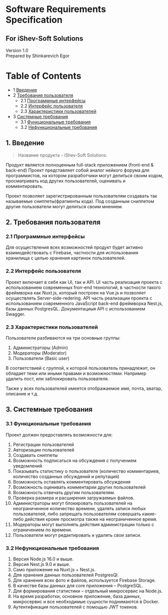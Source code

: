 # Software Requirements Specification
## For iShev-Soft Solutions

Version 1.0  
Prepared by Shinkarevich Egor   

Table of Contents
=================
* 1 [Введение](#1-introduction)
* 2 [Требования пользователя](#2-требования-пользователя)
  * 2.1 [Программные интерфейсы](#21-программные-интерфейсы)
  * 2.2 [Интерфейс пользователя](#22-интерфейс-пользователя)
  * 2.3 [Характеристики пользователей](#23-характеристики-пользователей)
* 3 [Системные требования](#3-системные-требования)
  * 3.1 [Функциональные требования](#31-функциональные-требования)
  * 3.2 [Нефункциональные требования](#32-нефункциональные-требования)

## 1. Введение
> Название продукта - iShev-Soft Solutions.

Продукт является полноценным full-stack приложением (front-end & back-end)
Проект представляет собой аналог нейкого форума для программистов, на котором разработчики могут делиться своим кодом, просматривать код других пользователей, оценивать и комментировать.

Проект позволяет зарегистрированным пользователям создавать так называемые сниппеты(фрагменты кода). Под созданным сниппетом другие пользователи могут делиться своим мнением.

## 2. Требования пользователя

### 2.1 Программные интерфейсы
Для осуществления всех возможностей продукт будет активно взаимодействовать с Firebase, частности для использования хранилища с целью хранения картинок пользователей.

### 2.2 Интерфейс пользователя
Проект включает в себя как UI, так и API.
UI часть реализация проекта с использованием современных fron-end технологий, в частности такого фреймворка как Nuxt.js, который построен на Vue.js и позволяет осуществлять Server-side-redering.
API часть реализации проекта с использованием современного JavaScript back-end фреймворка Nest.js, базы данных PostgresQL. Документациыя API c использованием Swagger.

### 2.3 Характеристики пользователей
Пользователи разбиваются на три основные группы:
1. Администраторы (Admin)
2. Модераторы (Moderator)
3. Пользователи (Basic user)

В соответствией с группой, к которой пользователь принадлежит, он обладает теми или иными правами и возможностями. Например удалить пост, или заблокировать пользователя.

Также у всех пользователей имеется отображаемое имя, почта, аватар, описание и т.д.

## 3. Системные требования

### 3.1 Функциональные требования
Проект должен предоставлять возможности для:
1. Регистрации пользователей
2. Авторизации пользователей
3. Создавать сниппеты
4. Возможность подписаться на обсуждения с получением уведомлений
5. Показывать статистику о пользователе (количество комментариев, количество созданных обсуждений и репутация)
6. Возможность оставлять комментировать обсуждения
7. Возможность оценивать комментарии других пользователей
8. Возможность отвечать другим пользователям.
9. Проверка размера и расширения загружаемых файлов.
10. Администраторы могут блокировать пользователей на неограниченное количество времени, удалять записи любых пользователей, либо запрещать пользователям совершать какие-либо действия кроме просмотра также на неограниченное время.
11. Модераторы могут выполнять действия администрации только с ограничением по времени.
12. Пользователи могут редактировать и удалять свои записи.

### 3.2 Нефункциональные требования
1. Версия Node.js 16.0 и выше.
2. Версия Nest.js 9.0 и выше.
3. Само приложение на Nuxt.js + Nest.js.
4. Для хранения данных пользователей PostgresQl.
5. Для хранения всех фото и файлов, используется Firebase Storage.
6. В качестве базы данных для core приложения – PostgreSQL.
7. Для формирования статистики – отдельный микросервис на Node.js.
9. На время разработки, основное приложение, база данных, микросервис и все необходимые сущности поднимаются в Docker.
10. Аутентификация пользователей с помощью JWT токенов.

